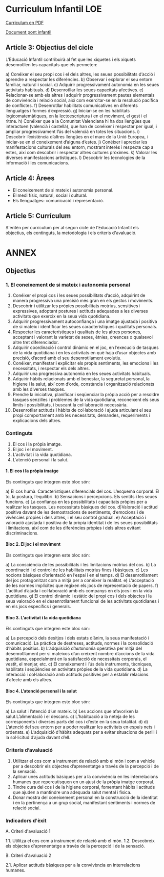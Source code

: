 # Curriculum Infantil LOE

[Curriculum en PDF](http://www.docv.gva.es/datos/2008/04/03/pdf/2008_3838.pdf)

[Document pont infantil](http://cefire.edu.gva.es/mod/forum/discuss.php?d=129905)

## Artícle 3: Objectius del cicle

L’Educació Infantil contribuirà al fet que les xiquetes i els xiquets desenrotllen les capacitats que els permeten:

a) Conéixer el seu propi cos i el dels altres, les seues possibilitats d’acció i aprendre a respectar les diferències. 
b) Observar i explorar el seu entorn familiar, natural i social.
c) Adquirir  progressivament  autonomia  en  les  seues  activitats habituals.
d) Desenrotllar les seues capacitats afectives.
e) Relacionar-se amb els altres i adquirir progressivament pautes elementals de convivència i relació social, així com exercitar-se en la 
resolució pacífica de conflictes.
f) Desenrotllar habilitats comunicatives en diferents llenguatges i formes d’expressió.
g) Iniciar-se en les habilitats logicomatemàtiques, en la lectoescriptura i en el moviment, el gest i el ritme.
h) Conéixer que a la Comunitat Valenciana hi ha dos llengües que interactuen (valencià i castellà), que han de conéixer i respectar per igual, i ampliar progressivament l’ús del valencià en totes les situacions.
i) Descobrir l’existència d’altres llengües en el marc de la Unió Europea, i iniciar-se en el coneixement d’alguna d’estes.
j) Conéixer i apreciar les manifestacions culturals del seu entorn, mostrant interés i respecte cap a estes, així com descobrir i respectar altres cultures pròximes.
k) Valorar les diverses manifestacions artístiques.
l) Descobrir les tecnologies de la informació i les comunicacions.



## Artícle 4: Àrees

- El coneixement de si mateix i autonomia personal.
- El medi físic, natural, social i cultural.
- Els llenguatges: comunicació i representació.


## Artícle 5: Currículum

S'entén per currículum per al segon cicle de l'Educació Infantil els objectius, els continguts, la metodologia i els criteris d'avaluació.

# ANNEX


## Objectius

### 1. El coneixement de si mateix i autonomia personal

1. Conéixer el propi cos i les seues possibilitats d’acció, adquirint de manera progressiva una precisió més gran en els gestos i moviments.
2. Descobrir i utilitzar les pròpies possibilitats motrius, sensitives i expressives, adoptant postures i actituds adequades a les diverses activitats que exercix en la seua vida quotidiana.
3. Adquirir progressivament autoconfiança i una imatge ajustada i positiva de si mateix i identificar les seues característiques i qualitats personals.
4. Respectar les característiques i qualitats de les altres persones, acceptant i valorant la varietat de sexes, ètnies, creences o qualsevol altre tret diferenciador.
5. Adquirir coordinació i control dinàmic en el joc, en l’execució de tasques de la vida quotidiana i en les activitats en què haja d’usar objectes amb precisió, d’acord amb el seu desenrotllament evolutiu.
6. Conéixer, manifestar i explicitar els propis sentiments, les emocions i les necessitats, i respectar els dels altres.
7. Adquirir una progressiva autonomia en les seues activitats habituals.
8. Adquirir hàbits relacionats amb el benestar, la seguretat personal, la higiene i la salut, així com d’orde, constància i organització relacionats amb les diverses tasques.
9. Prendre la iniciativa, planificar i seqüenciar la pròpia acció per a resoldre tasques senzilles i problemes de la vida quotidiana, reconeixent els seus límits i possibilitats, i buscant la col·laboració necessària.
10. Desenrotllar actituds i hàbits de col·laboració i ajuda articulant el seu propi comportament amb les necessitats, demandes, requeriments i explicacions dels altres. 

### Continguts

1. El cos i la pròpia imatge.
2. El joc i el moviment.
3. L’activitat i la vida quotidiana.
4. L’atenció personal i la salut.

#### 1. El cos i la pròpia imatge

Els continguts que integren este bloc són:

a) El cos humà. Característiques diferencials del cos. L’esquema corporal. El to, la postura, l’equilibri.
b) Sensacions i percepcions. Els sentits i les seues funcions. 
c) La confiança en les possibilitats i capacitats pròpies per a realitzar les tasques. Les necessitats bàsiques del cos.
d)Valoració i actitud positiva davant de les demostracions de sentiments, d’emocions i de vivències pròpies i dels altres, i el seu control gradual.
e) Acceptació i valoració ajustada i positiva de la pròpia identitat i de les seues possibilitats i limitacions, així com de les diferències pròpies i dels altres evitant discriminacions.

#### Bloc 2. El joc i el moviment

Els continguts que integren este bloc són:

a) La consciència de les possibilitats i les limitacions motrius del cos.
b) La coordinació i el control de les habilitats motrius fines i bàsiques.
c) Les nocions bàsiques d’orientació en l’espai i en el temps.
d) El desenrotllament del joc protagonitzat com a mitjà per a conéixer la realitat.
e) L’acceptació de les normes implícites que regixen els jocs de representació de papers.
f) L’actitud d’ajuda i col·laboració amb els companys en els jocs i en la vida quotidiana.
g) El control dinàmic i estàtic del propi cos i dels objectes i la seua valoració en el desenrotllament funcional de les activitats quotidianes i en els jocs específics i generals.

#### Bloc 3. L’activitat i la vida quotidiana

Els continguts que integren este bloc són:

a) La percepció dels desitjos i dels estats d’ànim, la seua manifestació i comunicació. La pràctica de destreses, actituds, normes i la consolidació d’hàbits positius.
b) L’adquisició d’autonomia operativa per mitjà del desenrotllament per si mateixos d’un creixent nombre d’accions de la vida quotidiana, especialment en la satisfacció de necessitats corporals, el vestit, 
el menjar, etc.
c) El coneixement i l’ús dels instruments, tècniques, habilitats i seqüències en activitats pròpies de la vida quotidiana.
d) La interacció i col·laboració amb actituds positives per a establir relacions d’afecte amb els altres.

#### Bloc 4. L’atenció personal i la salut

Els continguts que integren este bloc són:

a) La salut i l’atenció d’un mateix.
b) Les accions que afavorixen la salut.L’alimentació i el descans.
c) L’habituació a la neteja de les corresponents i diverses parts del cos i d’este en la seua totalitat. d) d) L’atenció del seu entorn per a poder realitzar les activitats en espais nets i ordenats.
e) L’adquisició d’hàbits adequats per a evitar situacions de perill i la sol·licitud d’ajuda davant d’ell.


### Criteris d’avaluació

1. Utilitzar el cos com a instrument de relació amb el món i com a vehicle per a descobrir els objectes d’aprenentatge a través de la percepció i de la sensació.
2. Aplicar unes actituds bàsiques per a la convivència en les interrelacions humanes que repercutisquen en un ajust de la pròpia imatge corporal.
3. Tindre cura del cos i de la higiene corporal, fomentant hàbits i actituds que ajuden a mantindre una adequada salut mental i física.
4. Donar mostra del coneixement personal en la construcció de la identitat i en la pertinença a un grup social, manifestant sentiments i normes de relació social.


### Indicadors d'èxit

A. Criteri d'avaluació 1

1.1. Utilitza el cos com a instrument de relació amb el món.
1.2. Descobreix els objectes d'aprenentatge a través de la percepció i de la sensació.

B. Criteri d'avaluació 2

2.1. Aplicar actituds bàsiques per a la convivència en interrelacions humanes.
